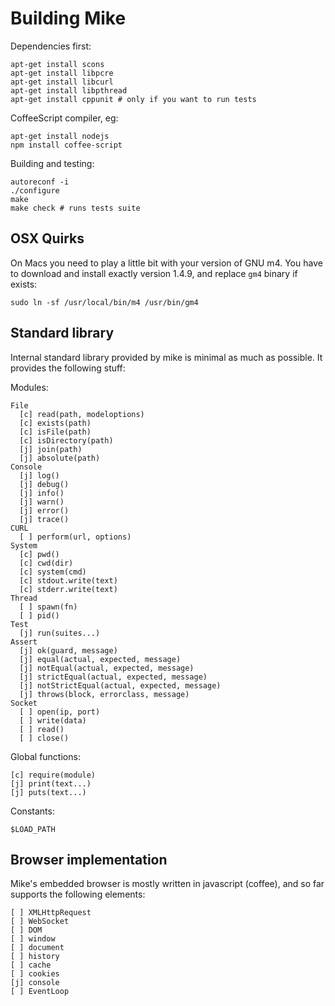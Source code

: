 # Building Mike

Dependencies first:

    apt-get install scons
    apt-get install libpcre
    apt-get install libcurl
    apt-get install libpthread
    apt-get install cppunit # only if you want to run tests

CoffeeScript compiler, eg:

    apt-get install nodejs
    npm install coffee-script

Building and testing:
  
    autoreconf -i
    ./configure
    make
    make check # runs tests suite

## OSX Quirks

On Macs you need to play a little bit with your version of GNU m4.
You have to download and install exactly version 1.4.9, and replace
`gm4` binary if exists: 

    sudo ln -sf /usr/local/bin/m4 /usr/bin/gm4

## Standard library

Internal standard library provided by mike is minimal as much as possible.
It provides the following stuff:

Modules:

    File
      [c] read(path, modeloptions)
      [c] exists(path)
      [c] isFile(path)
      [c] isDirectory(path)
      [j] join(path)
      [j] absolute(path)
    Console
      [j] log()
      [j] debug()
      [j] info()
      [j] warn()
      [j] error()
      [j] trace()
    CURL
      [ ] perform(url, options)
    System
      [c] pwd()
      [c] cwd(dir)
      [c] system(cmd)
      [c] stdout.write(text)
      [c] stderr.write(text)
    Thread
      [ ] spawn(fn)
      [ ] pid()
    Test
      [j] run(suites...)
    Assert
      [j] ok(guard, message)
      [j] equal(actual, expected, message)
      [j] notEqual(actual, expected, message)
      [j] strictEqual(actual, expected, message)
      [j] notStrictEqual(actual, expected, message)
      [j] throws(block, errorclass, message)
    Socket
      [ ] open(ip, port)
      [ ] write(data)
      [ ] read()
      [ ] close()

Global functions:

    [c] require(module)
    [j] print(text...)
    [j] puts(text...)

Constants:

    $LOAD_PATH

## Browser implementation

Mike's embedded browser is mostly written in javascript (coffee), and so far
supports the following elements:

    [ ] XMLHttpRequest
    [ ] WebSocket
    [ ] DOM
    [ ] window
    [ ] document
    [ ] history
    [ ] cache
    [ ] cookies
    [j] console
    [ ] EventLoop